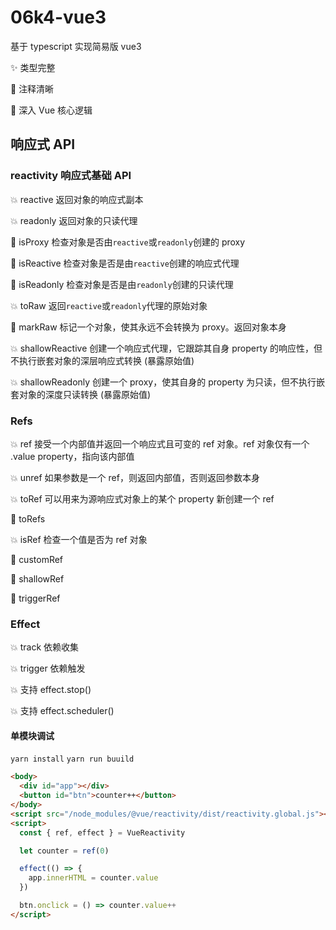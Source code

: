 <!--
 * @Author: YeWei Wang
 * @Date: 2022-02-08 19:48:11
 * @WeChat: Studio06k4
 * @Motto: 求知若渴，虚心若愚
 * @Description: readme
 * @LastEditTime: 2022-03-03 14:11:35
 * @Version: 06k4 vue3
 * @FilePath: \06k4-vue3\README.md
-->

# 06k4-vue3

基于 typescript 实现简易版 vue3

✨ 类型完整

👏 注释清晰

🎈 深入 Vue 核心逻辑

## 响应式 API

### reactivity 响应式基础 API

💥 reactive 返回对象的响应式副本

💥 readonly 返回对象的只读代理

🚫 isProxy 检查对象是否由`reactive`或`readonly`创建的 proxy

🚫 isReactive 检查对象是否是由`reactive`创建的响应式代理

🚫 isReadonly 检查对象是否是由`readonly`创建的只读代理

💥 toRaw 返回`reactive`或`readonly`代理的原始对象

🚫 markRaw 标记一个对象，使其永远不会转换为 proxy。返回对象本身

💥 shallowReactive 创建一个响应式代理，它跟踪其自身 property 的响应性，但不执行嵌套对象的深层响应式转换 (暴露原始值)

💥 shallowReadonly 创建一个 proxy，使其自身的 property 为只读，但不执行嵌套对象的深度只读转换 (暴露原始值)

### Refs

💥 ref 接受一个内部值并返回一个响应式且可变的 ref 对象。ref 对象仅有一个 .value property，指向该内部值

💥 unref 如果参数是一个 ref，则返回内部值，否则返回参数本身

💥 toRef 可以用来为源响应式对象上的某个 property 新创建一个 ref

🚫 toRefs

💥 isRef 检查一个值是否为 ref 对象

🚫 customRef

🚫 shallowRef

🚫 triggerRef

### Effect

💥 track 依赖收集

💥 trigger 依赖触发

💥 支持 effect.stop()

💥 支持 effect.scheduler()

#### 单模块调试

`yarn install`
`yarn run buuild`

```HTML
<body>
  <div id="app"></div>
  <button id="btn">counter++</button>
</body>
<script src="/node_modules/@vue/reactivity/dist/reactivity.global.js"></script>
<script>
  const { ref, effect } = VueReactivity

  let counter = ref(0)

  effect(() => {
    app.innerHTML = counter.value
  })

  btn.onclick = () => counter.value++
</script>


```

